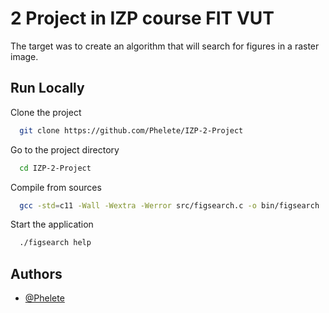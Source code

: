 # 2 Project in IZP course FIT VUT

The target was to create an algorithm that will search for figures in a raster image.

## Run Locally

Clone the project

```bash
  git clone https://github.com/Phelete/IZP-2-Project
```

Go to the project directory

```bash
  cd IZP-2-Project
```

Compile from sources

```bash
  gcc -std=c11 -Wall -Wextra -Werror src/figsearch.c -o bin/figsearch
```

Start the application

```bash
  ./figsearch help
```

## Authors

- [@Phelete](https://github.com/Phelete)

